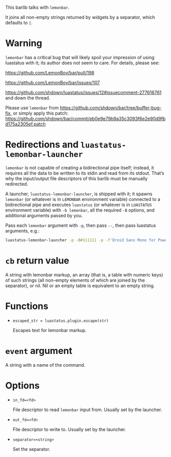 This barlib talks with `lemonbar`.

It joins all non-empty strings returned by widgets by a separator, which defaults to ` | `.

Warning
===
`lemonbar` has a critical bug that will likely spoil your impression of using luastatus with it; its author does not seem to care. For details, please see:

https://github.com/LemonBoy/bar/pull/198

https://github.com/LemonBoy/bar/issues/107

https://github.com/shdown/luastatus/issues/12#issuecomment-277616761 and down the thread.

Please use `lemonbar` from https://github.com/shdown/bar/tree/buffer-bug-fix, or simply apply this patch: https://github.com/shdown/bar/commit/eb0e9e79b9a35c3093f6e2e90d9fbd175a2305ef.patch

Redirections and `luastatus-lemonbar-launcher`
===
`lemonbar` is not capable of creating a bidirectional pipe itself; instead, it requires all the data to be written to its stdin and read from its stdout.
That’s why the input/output file descriptors of this barlib must be manually redirected.

A launcher, `luastatus-lemonbar-launcher`, is shipped with it; it spawns `lemonbar` (or whatever is in `LEMONBAR` environment variable) connected to a bidirectional pipe and executes `luastatus` (or whatever is in `LUASTATUS` environment variable) with `-b lemonbar`, all the required `-B` options, and additional arguments passed by you.

Pass each `lemonbar` argument with `-p`, then pass `--`, then pass luastatus arguments, e.g.:
````bash
luastatus-lemonbar-launcher -p -B#111111 -p -f'Droid Sans Mono for Powerline:pixelsize=12:weight=Bold' -- -Bseparator=' ' widget1.lua widget2.lua
````

`cb` return value
===
A string with lemonbar markup, an array (that is, a table with numeric keys) of such strings (all non-empty elements of which are joined by the separator), or nil. Nil or an empty table is equivalent to an empty string.

Functions
===
* `escaped_str = luastatus.plugin.escape(str)`

  Escapes text for lemonbar markup.

`event` argument
===
A string with a name of the command.

Options
===
* `in_fd=<fd>`

  File descriptor to read `lemonbar` input from. Usually set by the launcher.

* `out_fd=<fd>`

  File descriptor to write to. Usually set by the launcher.

* `separator=<string>`

  Set the separator.
